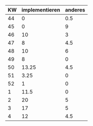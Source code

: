| KW | implementieren | anderes | 
|----|----------------|---------| 
|44  | 0              |   0.5   | 
|45  | 0              |   9     |
|46  | 10             |   3     |
|47  | 8              |   4.5   |
|48  | 10             |   6     |
|49  | 8              |   0     |
|50  | 13.25          |   4.5   |
|51  | 3.25           |   0     |
|52  | 1              |   0     |
| 1  | 11.5           |   0     |
| 2  | 20             |   5     |
| 3  | 17             |   5     |
| 4  | 12             |   4.5   |

